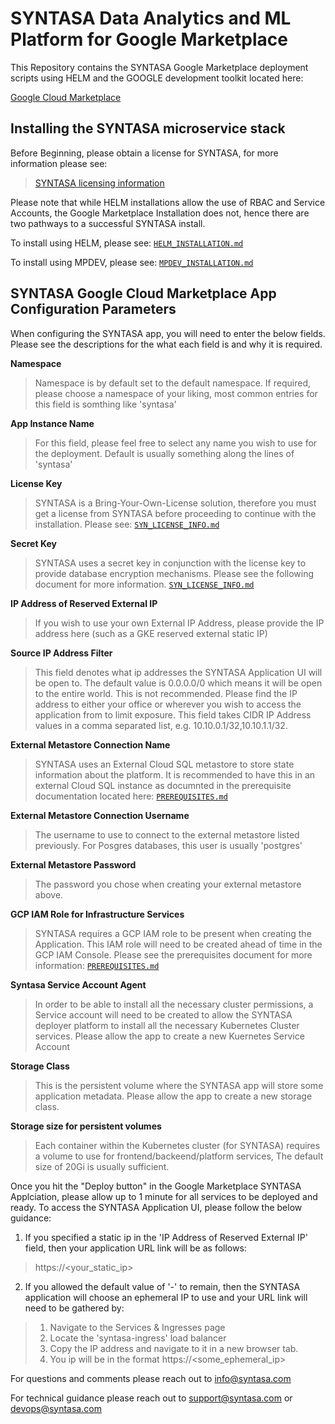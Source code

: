# SYNTASA Data Analytics and ML Platform for Google Marketplace
This Repository contains the SYNTASA Google Marketplace deployment scripts using HELM and the GOOGLE development toolkit located here:

[Google Cloud Marketplace](https://github.com/GoogleCloudPlatform/marketplace-k8s-app-tools)

## Installing the SYNTASA microservice stack

Before Beginning, please obtain a license for SYNTASA, for more information please see:

> [SYNTASA licensing information](/docs/SYN_LICENSE_INFO.md)

Please note that while HELM installations allow the use of RBAC and Service Accounts, the Google Marketplace Installation does not, hence there are two pathways to a successful SYNTASA install.

To install using HELM, please see: [`HELM_INSTALLATION.md`](/docs/HELM_INSTALLATION.md)

To install using MPDEV, please see: [`MPDEV_INSTALLATION.md`](/docs/MPDEV_INSTALLATION.md)

## SYNTASA Google Cloud Marketplace App Configuration Parameters

When configuring the SYNTASA app, you will need to enter the below fields.  Please see the descriptions for the what each
field is and why it is required.

**Namespace**

>Namespace is by default set to the default namespace.  If required, please choose a namespace of your liking, most common
entries for this field is somthing like 'syntasa'

**App Instance Name**

> For this field, please feel free to select any name you wish to use for the deployment.  Default is usually something 
along the lines of 'syntasa'

**License Key**

> SYNTASA is a Bring-Your-Own-License solution, therefore you must get a license from SYNTASA before proceeding to continue
with the installation.  Please see: [`SYN_LICENSE_INFO.md`](/docs/SYN_LICENSE_INFO.md)

**Secret Key**

> SYNTASA uses a secret key in conjunction with the license key to provide database encryption mechanisms.  Please see the
following document for more information.  [`SYN_LICENSE_INFO.md`](/docs/SYN_LICENSE_INFO.md)

**IP Address of Reserved External IP**

> If you wish to use your own External IP Address, please provide the IP address here (such as a GKE reserved external static IP)

**Source IP Address Filter**

> This field denotes what ip addresses the SYNTASA Application UI will be open to.  The default value is 0.0.0.0/0 which means
it will be open to the entire world.  This is not recommended.  Please find the IP address to either your office or wherever
you wish to access the application from to limit exposure.  This field takes CIDR IP Address values in a comma separated
list, e.g. 10.10.0.1/32,10.10.1.1/32.

**External Metastore Connection Name**

> SYNTASA uses an External Cloud SQL metastore to store state information about the platform.  It is recommended to have this
in an external Cloud SQL instance as documnted in the prerequisite documentation located here: [`PREREQUISITES.md`](/docs/PREREQUISITES.md)

**External Metastore Connection Username**

> The username to use to connect to the external metastore listed previously.  For Posgres databases, this user is usually 'postgres'

**External Metastore Password**

> The password you chose when creating your external metastore above.

**GCP IAM Role for Infrastructure Services**

> SYNTASA requires a GCP IAM role to be present when creating the Application.  This IAM role will need to be created
ahead of time in the GCP IAM Console.  Please see the prerequisites document for more information: [`PREREQUISITES.md`](/docs/PREREQUISITES.md)

**Syntasa Service Account Agent**

> In order to be able to install all the necessary cluster permissions, a Service account will need to be created to 
allow the SYNTASA deployer platform to install all the necessary Kubernetes Cluster services.  Please allow the app to create
a new Kuernetes Service Account

**Storage Class**

> This is the persistent volume where the SYNTASA app will store some application metadata.  Please allow the app to create
a new storage class.

**Storage size for persistent volumes**

> Each container within the Kubernetes cluster (for SYNTASA) requires a volume to use for frontend/backeend/platform services,
The default size of 20Gi is usually sufficient.


Once you hit the "Deploy button" in the Google Marketplace SYNTASA Applciation, please allow up to 1 minute for all services
to be deployed and ready.  To access the SYNTASA Application UI, please follow the below guidance:

1. If you specified a static ip in the 'IP Address of Reserved External IP' field, then your application URL link will be as follows:
> https://<your_static_ip>

2. If you allowed the default value of '-' to remain, then the SYNTASA application will choose an ephemeral IP to use and your URL link will need to be 
gathered by:
> 1. Navigate to the Services & Ingresses page
> 2. Locate the 'syntasa-ingress' load balancer 
> 3. Copy the IP address and navigate to it in a new browser tab.
> 4. You ip will be in the format https://<some_ephemeral_ip>

For questions and comments please reach out to info@syntasa.com

For technical guidance please reach out to support@syntasa.com or devops@syntasa.com